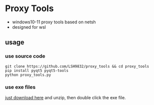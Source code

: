 # Proxy Tools

- windows10-11 proxy tools based on netsh
- designed for wsl

## usage
### use source code
```
git clone https://github.com/LSH9832/proxy_tools && cd proxy_tools
pip install pyqt5 pyqt5-tools
python proxy_tools.py
```
### use exe files
[just download here](https://github.com/LSH9832/proxy_tools/releases/download/v0.0.1/proxy_tools.zip) and unzip, then double click the exe file.



